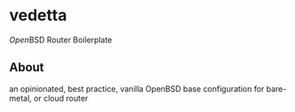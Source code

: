 # vedetta
*Open*BSD Router Boilerplate

## About
an opinionated, best practice, vanilla OpenBSD base configuration for bare-metal, or cloud router
